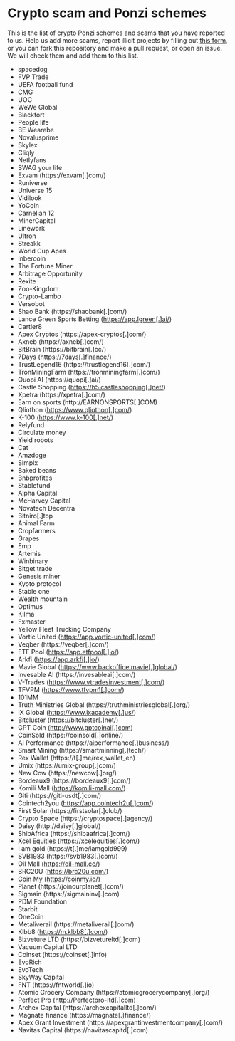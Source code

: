 # Crypto scam and Ponzi schemes

This is the list of crypto Ponzi schemes and scams that you have reported to us. Help us add more scams, report illicit projects by filling out [this form](https://airtable.com/shrJ0d1vi1J2ZqMdH), or you can fork this repository and make a pull request, or open an issue. We will check them and add them to this list.

- spacedog
- FVP Trade
- UEFA football fund
- CMG
- UOC
- WeWe Global
- Blackfort
- People life
- BE Wearebe
- Novalusprime
- Skylex
- Cliqly
- Netlyfans
- SWAG your life
- Exvam (https://exvam[.]com/)
- Runiverse
- Universe 15
- Vidilook
- YoCoin
- Carnelian 12
- MinerCapital
- Linework
- Ultron
- Streakk
- World Cup Apes
- Inbercoin
- The Fortune Miner
- Arbitrage Opportunity
- Rexite
- Zoo-Kingdom
- Crypto-Lambo
- Versobot
- Shao Bank (https://shaobank[.]com/)
- Lance Green Sports Betting (https://app.lgreen[.]ai/)
- Cartier8 
- Apex Cryptos (https://apex-cryptos[.]com/)
- Axneb (https://axneb[.]com/)
- BitBrain (https://bitbrain[.]cc/)
- 7Days (https://7days[.]finance/)
- TrustLegend16 (https://trustlegend16[.]com/)
- TronMiningFarm (https://tronminingfarm[.]com/)
- Quopi AI (https://quopi[.]ai/)
- Castle Shopping (https://h5.castleshopping[.]net/)
- Xpetra (https://xpetra[.]com/)
- Earn on sports (http://EARNONSPORTS[.]COM)
- Qliothon (https://www.qliothon[.]com/)
- K-100 (https://www.k-100[.]net/)
- Relyfund
- Circulate money
- Yield robots
- Cat
- Amzdoge
- Simplx
- Baked beans
- Bnbprofites
- Stablefund
- Alpha Capital
- McHarvey Capital
- Novatech Decentra
- Bitniro[.]top
- Animal Farm
- Cropfarmers
- Grapes
- Emp
- Artemis
- Winbinary
- Bitget trade
- Genesis miner
- Kyoto protocol
- Stable one
- Wealth mountain
- Optimus
- Kilma
- Fxmaster
- Yellow Fleet Trucking Company
- Vortic United (https://app.vortic-united[.]com/)
- Veqber (https://veqber[.]com/)
- ETF Pool (https://app.etfpool[.]io/)
- Arkfi (https://app.arkfi[.]io/)
- Mavie Global (https://www.backoffice.mavie[.]global/)
- Invesable AI (https://invesableai[.]com/)
- V-Trades (https://www.vtradesinvestment[.]com/)
- TFVPM (https://www.tfvpm1[.]com/)
- 101MM
- Truth Ministries Global (https://truthministriesglobal[.]org/)
- IX Global (https://www.ixacademy[.]us/)
- Bitcluster (https://bitcluster[.]net/)
- GPT Coin (http://www.gptcoinai[.]com)
- CoinSold (https://coinsold[.]online/)
- AI Performance (https://aiperformance[.]business/)
- Smart Mining (https://smartminning[.]tech/)
- Rex Wallet (https://t[.]me/rex_wallet_en)
- Umix (https://umix-group[.]com/)
- New Cow (https://newcow[.]org/)
- Bordeaux9 (https://bordeaux9[.]com/)
- Komili Mall (https://komili-mall.com/)
- Giti (https://giti-usdt[.]com/)
- Cointech2you (https://app.cointech2u[.]com/)
- First Solar (https://firstsolar[.]club/)
- Crypto Space (https://cryptospace[.]agency/)
- Daisy (http://daisy[.]global/)
- ShibAfrica (https://shibaafrica[.]com/)
- Xcel Equities (https://xcelequities[.]com/)
- I am gold (https://t[.]me/iamgold999)
- SVB1983 (https://svb1983[.]com/)
- Oil Mall (https://oil-mall.cc/)
- BRC20U (https://brc20u.com/)
- Coin My (https://coinmy.io/)
- Planet (https://joinourplanet[.]com/)
- Sigmain (https://sigmaininv[.]com)
- PDM Foundation
- Starbit
- OneCoin
- Metaliverail (https://metaliverail[.]com/)
- Klbb8 (https://m.klbb8[.]com/)
- Bizveture LTD (https://bizvetureltd[.]com)
- Vacuum Capital LTD
- Coinset (https://coinset[.]info)
- EvoRich
- EvoTech
- SkyWay Capital
- FNT (https://fntworld[.]io)
- Atomic Grocery Company (https://atomicgrocerycompany[.]org/)
- Perfect Pro (http://Perfectpro-ltd[.]com)
- Archex Capital (https://archexcapitalltd[.]com/)
- Magnate finance (https://magnate[.]finance/)
- Apex Grant Investment (https://apexgrantinvestmentcompany[.]com/)
- Navitas Capital (https://navitascapltd[.]com)